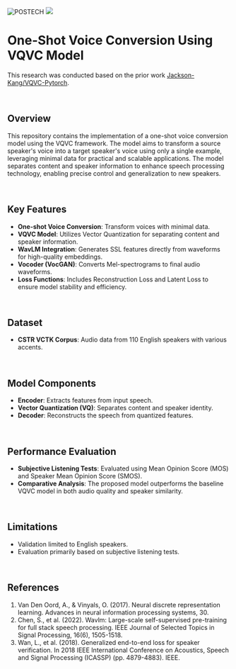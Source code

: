 ![POSTECH](https://img.shields.io/badge/POSTECH-%239a034c)
<img src="https://img.shields.io/badge/Python-3776AB?style=flat-square&logo=python&logoColor=white"/>

# One-Shot Voice Conversion Using VQVC Model
This research was conducted based on the prior work <a href="https://github.com/Jackson-Kang/VQVC-Pytorch">Jackson-Kang/VQVC-Pytorch</a>.

</br>

## Overview
This repository contains the implementation of a one-shot voice conversion model using the VQVC framework. The model aims to transform a source speaker's voice into a target speaker's voice using only a single example, leveraging minimal data for practical and scalable applications. The model separates content and speaker information to enhance speech processing technology, enabling precise control and generalization to new speakers.

</br>

## Key Features
* <b>One-shot Voice Conversion</b>: Transform voices with minimal data.
* <b>VQVC Model</b>: Utilizes Vector Quantization for separating content and speaker information.
* <b>WavLM Integration</b>: Generates SSL features directly from waveforms for high-quality embeddings.
* <b>Vocoder (VocGAN)</b>: Converts Mel-spectrograms to final audio waveforms.
* <b>Loss Functions</b>: Includes Reconstruction Loss and Latent Loss to ensure model stability and efficiency.

</br>

## Dataset
* <b>CSTR VCTK Corpus</b>: Audio data from 110 English speakers with various accents.

</br>

## Model Components
* <b>Encoder</b>: Extracts features from input speech.
* <b>Vector Quantization (VQ)</b>: Separates content and speaker identity.
* <b>Decoder</b>: Reconstructs the speech from quantized features.

</br>

## Performance Evaluation
* <b>Subjective Listening Tests</b>: Evaluated using Mean Opinion Score (MOS) and Speaker Mean Opinion Score (SMOS).
* <b>Comparative Analysis</b>: The proposed model outperforms the baseline VQVC model in both audio quality and speaker similarity.

</br>

## Limitations
* Validation limited to English speakers.
* Evaluation primarily based on subjective listening tests.

</br>

## References
1. Van Den Oord, A., & Vinyals, O. (2017). Neural discrete representation learning. Advances in neural information processing systems, 30.
2. Chen, S., et al. (2022). Wavlm: Large-scale self-supervised pre-training for full stack speech processing. IEEE Journal of Selected Topics in Signal Processing, 16(6), 1505-1518.
3. Wan, L., et al. (2018). Generalized end-to-end loss for speaker verification. In 2018 IEEE International Conference on Acoustics, Speech and Signal Processing (ICASSP) (pp. 4879-4883). IEEE.
